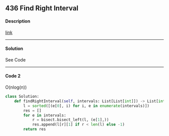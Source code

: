 ## 436 Find Right Interval

#### Description

[link](https://leetcode.com/problems/find-right-interval/)

---

#### Solution 

See Code

---

#### Code 2

O(nlog(n))

```python
class Solution:
    def findRightInterval(self, intervals: List[List[int]]) -> List[int]:
        l = sorted([(e[0], i) for i, e in enumerate(intervals)])
        res = []
        for e in intervals:
            r = bisect.bisect_left(l, (e[1],))
            res.append(l[r][1] if r < len(l) else -1)
        return res
```